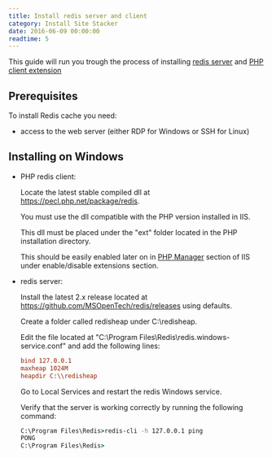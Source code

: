 ```yaml
---
title: Install redis server and client
category: Install Site Stacker
date: 2016-06-09 00:00:00
readtime: 5
---
```


This guide will run you trough the process of installing [redis server](http://redis.io/) and [PHP client extension](https://pecl.php.net/package/redis)

## Prerequisites

To install Redis cache you need:

- access to the web server (either RDP for Windows or SSH for Linux)

## Installing on Windows

- PHP redis client:

  Locate the latest stable compiled dll at <https://pecl.php.net/package/redis>.
  
  You must use the dll compatible with the PHP version installed in IIS.
  
  This dll must be placed under the "ext" folder located in the PHP installation directory.
  
  This should be easily enabled later on in [PHP Manager](https://phpmanager.codeplex.com/) section of IIS under enable/disable extensions section.
  
- redis server: 

  Install the latest 2.x release located at <https://github.com/MSOpenTech/redis/releases> using defaults.
  
  Create a folder called redisheap under C:\redisheap.
  
  Edit the file located at "C:\Program Files\Redis\redis.windows-service.conf" and add the following lines:
  ```ini
  bind 127.0.0.1
  maxheap 1024M
  heapdir C:\\redisheap
  ```
  
  Go to Local Services and restart the redis Windows service.
  
  Verify that the server is working correctly by running the following command:
  
  ```cmd
  C:\Program Files\Redis>redis-cli -h 127.0.0.1 ping
  PONG
  C:\Program Files\Redis>
  ```
